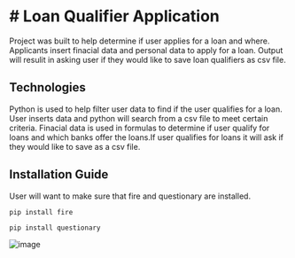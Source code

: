 # # Loan Qualifier Application


Project was built to help determine if user applies for a loan and where. Applicants insert finacial data and personal data to apply for a loan. Output will resulit in asking user if they would like to save loan qualifiers as csv file.


## Technologies

Python is used to help filter user data to find if the user qualifies for a loan. User inserts data and python will search from a csv file to meet certain criteria. Finacial data is used in formulas to determine if user qualify for loans and which banks offer the loans.If user qualifies for loans it will ask if they would like to save as a csv file.


## Installation Guide
User will want to make sure that fire and questionary are installed. 

```pip install fire```

```pip install questionary```



![image](https://user-images.githubusercontent.com/107014664/183303599-ead531aa-c4cd-408a-ab24-298e67c44640.png)
